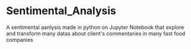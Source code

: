 # Sentimental_Analysis
A sentimental aanlysis made in python on Jupyter Notebook that explore and transform many datas about client's commentaries in many fast food companies 
